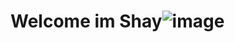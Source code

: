 # Welcome im Shay![image](https://github.com/user-attachments/assets/cb9606e1-906d-4ac7-8daf-be3a519f452f)
